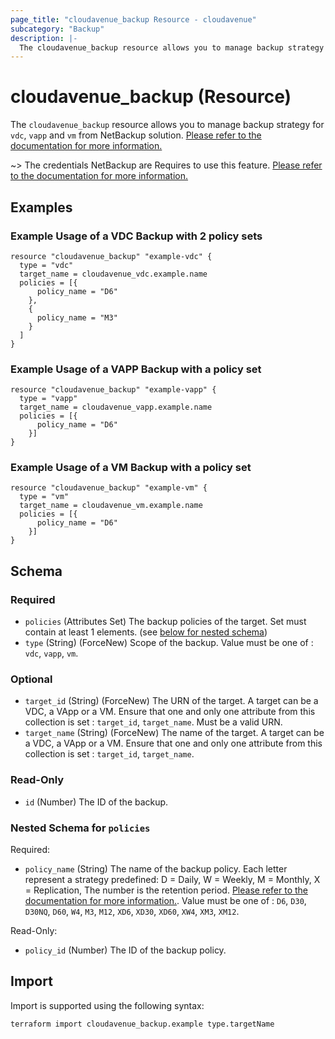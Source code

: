 ```yaml
---
page_title: "cloudavenue_backup Resource - cloudavenue"
subcategory: "Backup"
description: |-
  The cloudavenue_backup resource allows you to manage backup strategy for vdc, vapp and vm from NetBackup solution. Please refer to the documentation for more information. https://wiki.cloudavenue.orange-business.com/wiki/Backup
---
```


# cloudavenue_backup (Resource)

The `cloudavenue_backup` resource allows you to manage backup strategy for `vdc`, `vapp` and `vm` from NetBackup solution. [Please refer to the documentation for more information.](https://wiki.cloudavenue.orange-business.com/wiki/Backup)

 ~> The credentials NetBackup are Requires to use this feature. [Please refer to the documentation for more information.](https://registry.terraform.io/providers/orange-cloudavenue/cloudavenue/latest/docs#netbackup-configuration)

## Examples
### Example Usage of a VDC Backup with 2 policy sets
```hcl
resource "cloudavenue_backup" "example-vdc" {
  type = "vdc"
  target_name = cloudavenue_vdc.example.name
  policies = [{
      policy_name = "D6"
    },
    {
      policy_name = "M3"
    }
  ]
}
```

### Example Usage of a VAPP Backup with a policy set
```hcl
resource "cloudavenue_backup" "example-vapp" {
  type = "vapp"
  target_name = cloudavenue_vapp.example.name
  policies = [{
      policy_name = "D6"
    }]
}
```

### Example Usage of a VM Backup with a policy set
```hcl
resource "cloudavenue_backup" "example-vm" {
  type = "vm"
  target_name = cloudavenue_vm.example.name
  policies = [{
      policy_name = "D6"
    }]
}
```

<!-- schema generated by tfplugindocs -->
## Schema

### Required

- `policies` (Attributes Set) The backup policies of the target. Set must contain at least 1 elements. (see [below for nested schema](#nestedatt--policies))
- `type` (String) (ForceNew) Scope of the backup. Value must be one of : `vdc`, `vapp`, `vm`.

### Optional

- `target_id` (String) (ForceNew) The URN of the target. A target can be a VDC, a VApp or a VM. Ensure that one and only one attribute from this collection is set : `target_id`, `target_name`. Must be a valid URN.
- `target_name` (String) (ForceNew) The name of the target. A target can be a VDC, a VApp or a VM. Ensure that one and only one attribute from this collection is set : `target_id`, `target_name`.

### Read-Only

- `id` (Number) The ID of the backup.

<a id="nestedatt--policies"></a>
### Nested Schema for `policies`

Required:

- `policy_name` (String) The name of the backup policy. Each letter represent a strategy predefined: D = Daily, W = Weekly, M = Monthly, X = Replication, The number is the retention period. [Please refer to the documentation for more information.](https://wiki.cloudavenue.orange-business.com/wiki/Backup). Value must be one of : `D6`, `D30`, `D30NQ`, `D60`, `W4`, `M3`, `M12`, `XD6`, `XD30`, `XD60`, `XW4`, `XM3`, `XM12`.

Read-Only:

- `policy_id` (Number) The ID of the backup policy.

## Import

Import is supported using the following syntax:
```shell
terraform import cloudavenue_backup.example type.targetName
```